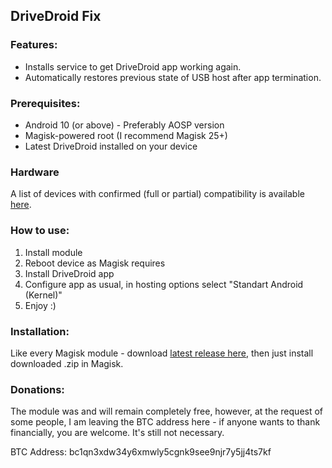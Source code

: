 

## DriveDroid Fix

### Features:
- Installs service to get DriveDroid app working again.
 - Automatically restores previous state of USB host after app termination. 

### Prerequisites:
 - Android 10 (or above) - Preferably AOSP version
 - Magisk-powered root (I recommend Magisk 25+)
 - Latest DriveDroid installed on your device

### Hardware
  
A list of devices with confirmed (full or partial) compatibility is available [here](https://raw.githubusercontent.com/overzero-git/DriveDroid-fix-Magisk-module/main/tested_hardware).

### How to use:
1. Install module
2. Reboot device as Magisk requires
3. Install DriveDroid app
4. Configure app as usual, in hosting options select "Standart Android (Kernel)"
5. Enjoy :)

### Installation:
Like every Magisk module - download [latest release here](https://github.com/overzero-git/DriveDroid-fix-Magisk-module/releases/latest), then just install downloaded .zip in Magisk.

### Donations:
  
The module was and will remain completely free, however, at the request of some people, I am leaving the BTC address here - if anyone wants to thank financially, you are welcome. It's still not necessary.

BTC Address: 
bc1qn3xdw34y6xmwly5cgnk9see9njr7y5jj4ts7kf
